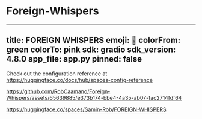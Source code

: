 # Foreign-Whispers
---
title: FOREIGN WHISPERS
emoji: 🚀
colorFrom: green
colorTo: pink
sdk: gradio
sdk_version: 4.8.0
app_file: app.py
pinned: false
---

Check out the configuration reference at https://huggingface.co/docs/hub/spaces-config-reference

https://github.com/RobCaamano/Foreign-Whispers/assets/65639885/e373b174-bbe4-4a35-ab07-fac2714fdf64

https://huggingface.co/spaces/Samin-Rob/FOREIGN-WHISPERS

